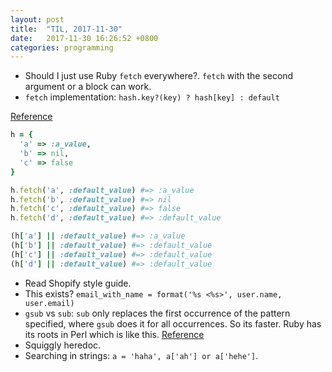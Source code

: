 ```yaml
---
layout: post
title:  "TIL, 2017-11-30"
date:   2017-11-30 16:26:52 +0800
categories: programming
---
```


- Should I just use Ruby `fetch` everywhere?. `fetch` with the second argument or a block can work.
- `fetch` implementation: `hash.key?(key) ? hash[key] : default`

[Reference](https://gist.github.com/stevenharman/5664318)
``` ruby
h = {
  'a' => :a_value,
  'b' => nil,
  'c' => false
}

h.fetch('a', :default_value) #=> :a_value
h.fetch('b', :default_value) #=> nil
h.fetch('c', :default_value) #=> false
h.fetch('d', :default_value) #=> :default_value

(h['a'] || :default_value) #=> :a_value
(h['b'] || :default_value) #=> :default_value
(h['c'] || :default_value) #=> :default_value
(h['d'] || :default_value) #=> :default_value
```

- Read Shopify style guide.
- This exists? `email_with_name = format('%s <%s>', user.name, user.email)`
- `gsub` vs `sub`: `sub` only replaces the first occurrence of the pattern specified, where `gsub` does it for all occurrences. So its faster. Ruby has its roots in Perl which is like this. [Reference](https://stackoverflow.com/questions/6766878/what-is-the-difference-between-gsub-and-sub-methods-for-ruby-strings)
- Squiggly heredoc.
- Searching in strings: `a = 'haha', a['ah'] or a['hehe']`.
